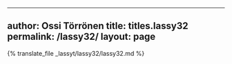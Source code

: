 
---
author: Ossi Törrönen
title: titles.lassy32
permalink: /lassy32/
layout: page
---
{% translate_file _lassyt/lassy32/lassy32.md %}